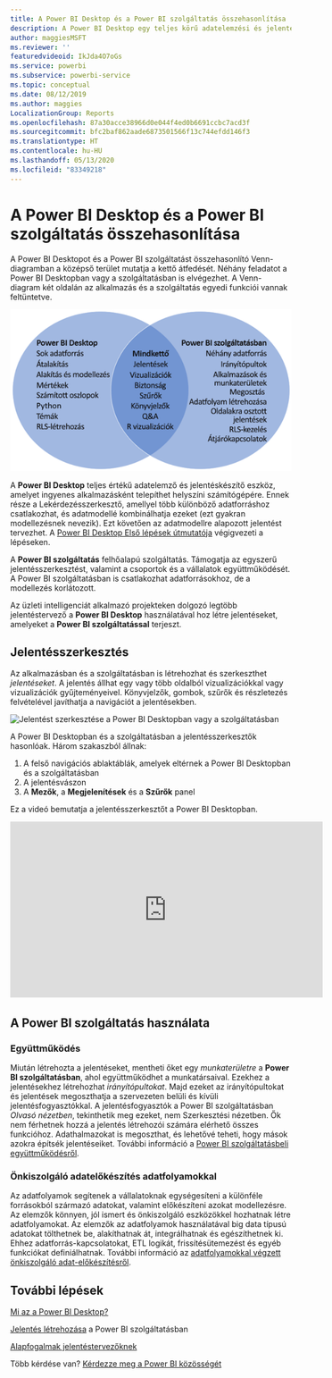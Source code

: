 ```yaml
---
title: A Power BI Desktop és a Power BI szolgáltatás összehasonlítása
description: A Power BI Desktop egy teljes körű adatelemzési és jelentéskészítő eszköz. A Power BI szolgáltatás egy felhőalapú, online szolgáltatás egyszerűbb jelentésszerkesztésekhez, valamint a csapatok és vállalatok közötti együttműködéshez.
author: maggiesMSFT
ms.reviewer: ''
featuredvideoid: IkJda4O7oGs
ms.service: powerbi
ms.subservice: powerbi-service
ms.topic: conceptual
ms.date: 08/12/2019
ms.author: maggies
LocalizationGroup: Reports
ms.openlocfilehash: 87a30acce38966d0e044f4ed0b6691ccbc7acd3f
ms.sourcegitcommit: bfc2baf862aade6873501566f13c744efdd146f3
ms.translationtype: HT
ms.contentlocale: hu-HU
ms.lasthandoff: 05/13/2020
ms.locfileid: "83349218"
---
```

# <a name="comparing-power-bi-desktop-and-the-power-bi-service"></a>A Power BI Desktop és a Power BI szolgáltatás összehasonlítása

A Power BI Desktopot és a Power BI szolgáltatást összehasonlító Venn-diagramban a középső terület mutatja a kettő átfedését. Néhány feladatot a Power BI Desktopban vagy a szolgáltatásban is elvégezhet. A Venn-diagram két oldalán az alkalmazás és a szolgáltatás egyedi funkciói vannak feltüntetve.  

![A Power BI Desktop és a szolgáltatás Venn-diagramja](media/service-service-vs-desktop/power-bi-venn-desktop-service.png)

A **Power BI Desktop** teljes értékű adatelemző és jelentéskészítő eszköz, amelyet ingyenes alkalmazásként telepíthet helyszíni számítógépére. Ennek része a Lekérdezésszerkesztő, amellyel több különböző adatforráshoz csatlakozhat, és adatmodellé kombinálhatja ezeket (ezt gyakran modellezésnek nevezik). Ezt követően az adatmodellre alapozott jelentést tervezhet. A [Power BI Desktop Első lépések útmutatója](desktop-getting-started.md) végigvezeti a lépéseken.

A **Power BI szolgáltatás** felhőalapú szolgáltatás. Támogatja az egyszerű jelentésszerkesztést, valamint a csoportok és a vállalatok együttműködését. A Power BI szolgáltatásban is csatlakozhat adatforrásokhoz, de a modellezés korlátozott. 

Az üzleti intelligenciát alkalmazó projekteken dolgozó legtöbb jelentéstervező a **Power BI Desktop** használatával hoz létre jelentéseket, amelyeket a **Power BI szolgáltatással** terjeszt.

## <a name="report-editing"></a>Jelentésszerkesztés

Az alkalmazásban és a szolgáltatásban is létrehozhat és szerkeszthet *jelentéseket*. A jelentés állhat egy vagy több oldalból vizualizációkkal vagy vizualizációk gyűjteményeivel. Könyvjelzők, gombok, szűrők és részletezés felvételével javíthatja a navigációt a jelentésekben.

![Jelentést szerkesztése a Power BI Desktopban vagy a szolgáltatásban](media/service-service-vs-desktop/power-bi-editing-desktop-service.png)

A Power BI Desktopban és a szolgáltatásban a jelentésszerkesztők hasonlóak. Három szakaszból állnak:  

1. A felső navigációs ablaktáblák, amelyek eltérnek a Power BI Desktopban és a szolgáltatásban    
2. A jelentésvászon     
3. A **Mezők**, a **Megjelenítések** és a **Szűrők** panel

Ez a videó bemutatja a jelentésszerkesztőt a Power BI Desktopban. 

<iframe width="560" height="315" src="https://www.youtube.com/embed/IkJda4O7oGs" frameborder="0" allowfullscreen></iframe>

## <a name="working-in-the-power-bi-service"></a>A Power BI szolgáltatás használata

### <a name="collaborating"></a>Együttműködés


Miután létrehozta a jelentéseket, mentheti őket egy *munkaterületre* a **Power BI szolgáltatásban**, ahol együttműködhet a munkatársaival. Ezekhez a jelentésekhez létrehozhat *irányítópultokat*. Majd ezeket az irányítópultokat és jelentések megoszthatja a szervezeten belüli és kívüli jelentésfogyasztókkal. A jelentésfogyasztók a Power BI szolgáltatásban *Olvasó nézetben*, tekinthetik meg ezeket, nem Szerkesztési nézetben. Ők nem férhetnek hozzá a jelentés létrehozói számára elérhető összes funkcióhoz.  Adathalmazokat is megoszthat, és lehetővé teheti, hogy mások azokra építsék jelentéseiket. További információ a [Power BI szolgáltatásbeli együttműködésről](../collaborate-share/service-new-workspaces.md).

### <a name="self-service-data-prep-with-dataflows"></a>Önkiszolgáló adatelőkészítés adatfolyamokkal

Az adatfolyamok segítenek a vállalatoknak egységesíteni a különféle forrásokból származó adatokat, valamint előkészíteni azokat modellezésre. Az elemzők könnyen, jól ismert és önkiszolgáló eszközökkel hozhatnak létre adatfolyamokat. Az elemzők az adatfolyamok használatával big data típusú adatokat tölthetnek be, alakíthatnak át, integrálhatnak és egészíthetnek ki. Ehhez adatforrás-kapcsolatokat, ETL logikát, frissítésütemezést és egyéb funkciókat definiálhatnak. További információ az [adatfolyamokkal végzett önkiszolgáló adat-előkészítésről](../transform-model/service-dataflows-overview.md).

## <a name="next-steps"></a>További lépések

[Mi az a Power BI Desktop?](desktop-what-is-desktop.md)

[Jelentés létrehozása](../create-reports/service-report-create-new.md) a Power BI szolgáltatásban

[Alapfogalmak jelentéstervezőknek](service-basic-concepts.md)

Több kérdése van? [Kérdezze meg a Power BI közösségét](https://community.powerbi.com/)
